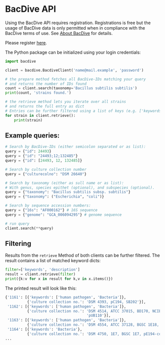 # BacDive API

Using the BacDive API requires registration. Registrations is free but the usage of BacDive data is only permitted when in compliance with the BacDive terms of use. See [About BacDive](https://bacdive.dsmz.de/about) for details.

Please register [here](https://api.bacdive.dsmz.de/login).

The Python package can be initialized using your login credentials:


```python
import bacdive

client = bacdive.BacdiveClient('name@mail.example', 'password')

# the prepare method fetches all BacDive-IDs matching your query
# and returns the number of IDs found
count = client.search(taxonomy='Bacillus subtilis subtilis')
print(count, 'strains found.')

# the retrieve method lets you iterate over all strains
# and returns the full entry as dict
# Entries can be further filtered using a list of keys (e.g. ['keywords'])
for strain in client.retrieve():
    print(strain)
```

## Example queries:

```python
# Search by BacDive-IDs (either semicolon separated or as list):
query = {"id": 24493}
query = {"id": "24493;12;132485"}
query = {"id": [24493, 12, 132485]}

# Search by culture collection number
query = {"culturecolno": "DSM 26640"}

# Search by taxonomy (either as sull name or as list):
# With genus, species epithet (optional), and subspecies (optional).
query = {"taxonomy": "Bacillus subtilis subsp. subtilis"}
query = {"taxonomy": ("Escherichia", "coli")}

# Search by sequence accession numbers:
query = {"16s": "AF000162"} # 16S sequence
query = {"genome": "GCA_006094295"} # genome sequence

# run query
client.search(**query)
```

## Filtering

Results from the `retrieve` Method of both clients can be further filtered. The result contains a list of matched keyword dicts:

```python
filter=['keywords', 'description']
result = client.retrieve(filter)
print({k:v for x in result for k,v in x.items()})
```

The printed result will look like this:

```python
{'1161': [{'keywords': ['human pathogen', 'Bacteria']},
          {'culture collection no.': 'DSM 4393, pC194, SB202'}],
 '1162': [{'keywords': ['human pathogen', 'Bacteria']},
          {'culture collection no.': 'DSM 4514, ATCC 37015, BD170, NCIB 11624, '
                                     'pUB110'}],
 '1163': [{'keywords': ['human pathogen', 'Bacteria']},
          {'culture collection no.': 'DSM 4554, ATCC 37128, BGSC 1E18, pE194'}],
 '1164': [{'keywords': 'Bacteria'},
          {'culture collection no.': 'DSM 4750, 1E7, BGSC 1E7, pE194-cop6'}],
...
```

